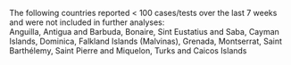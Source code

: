 The following countries reported < 100 cases/tests over the last 7 weeks and were not included in further analyses:<br>Anguilla, Antigua and Barbuda, Bonaire, Sint Eustatius and Saba, Cayman Islands, Dominica, Falkland Islands (Malvinas), Grenada, Montserrat, Saint Barthélemy, Saint Pierre and Miquelon, Turks and Caicos Islands
<br>
